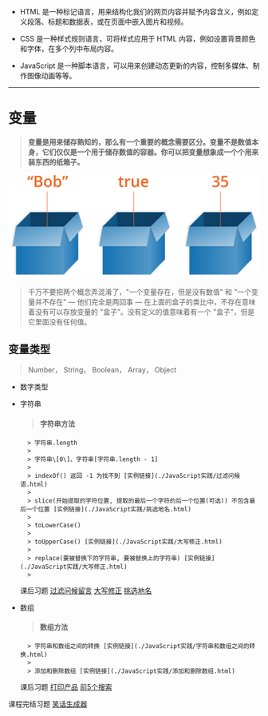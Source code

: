 - HTML 是一种标记语言，用来结构化我们的网页内容并赋予内容含义，例如定义段落、标题和数据表，或在页面中嵌入图片和视频。

- CSS 是一种样式规则语言，可将样式应用于 HTML 内容，例如设置背景颜色和字体，在多个列中布局内容。

- JavaScript 是一种脚本语言，可以用来创建动态更新的内容，控制多媒体、制作图像动画等等。

---
# 变量
> **变量是用来储存熟知的，那么有一个重要的概念需要区分。变量不是数值本身，它们仅仅是一个用于储存数值的容器。你可以把变量想象成一个个用来装东西的纸箱子。**

![](./img/boxes.png)

> 千万不要把两个概念弄混淆了，"一个变量存在，但是没有数值" 和 "一个变量并不存在" — 他们完全是两回事 — 在上面的盒子的类比中，不存在意味着没有可以存放变量的 "盒子"。没有定义的值意味着有一个 "盒子"，但是它里面没有任何值。

   ## 变量类型
> Number， String， Boolean， Array， Object

* 数字类型 
* 字符串
     > #### 字符串方法
        > 字符串.length
        >
        > 字符串\[0\]、字符串[字符串.length - 1]
        > 
        > indexOf() 返回 -1 为找不到 [实例链接](./JavaScript实践/过滤问候语.html)
        > 
        > slice(开始提取的字符位置, 提取的最后一个字符的后一个位置(可选)) 不包含最后一个位置 [实例链接](./JavaScript实践/挑选地名.html)
        >
        > toLowerCase()
        >
        > toUpperCase() [实例链接](./JavaScript实践/大写修正.html)
        >
        > replace(要被替换下的字符串, 要被替换上的字符串) [实例链接](./JavaScript实践/大写修正.html)
        >
    课后习题 [过滤问候留言](./JavaScript实践/过滤问候语.html) [大写修正](./JavaScript实践/大写修正.html) [挑选地名](./JavaScript实践/挑选地名.html)

* 数组
    > #### 数组方法
        > 字符串和数组之间的转换 [实例链接](./JavaScript实践/字符串和数组之间的转换.html)
        > 
        > 添加和删除数组 [实例链接](./JavaScript实践/添加和删除数组.html)
    
    课后习题 [打印产品](./JavaScript实践/打印产品.html) [前5个搜索](./JavaScript实践/前5个搜索.html) 

课程完结习题 [笑话生成器](./JavaScript实践/笑话生成器.html)






